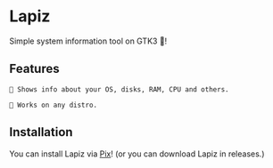 # Lapiz

Simple system information tool on GTK3 👣!

## Features

    📖 Shows info about your OS, disks, RAM, CPU and others.

    🐧 Works on any distro.

## Installation

You can install Lapiz via [Pix](https://github.com/progwi0/pix)!
(or you can download Lapiz in releases.)
